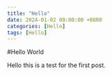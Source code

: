 ```yaml
---
title: "Hello"
date: 2024-01-02 00:00:00 +0800
categories: [Hello]
tags: [Hello]
---
```


#Hello World

Hello this is a test for the first post.
